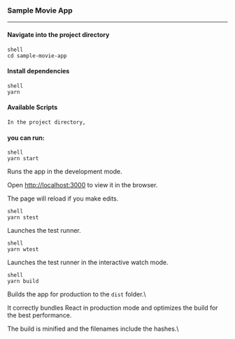 ### Sample Movie App

---

#### Navigate into the project directory

```
shell
cd sample-movie-app
```

#### Install dependencies

```
shell
yarn
```

#### Available Scripts

`In the project directory,`

#### you can run:

```
shell
yarn start
```

Runs the app in the development mode.

Open [http://localhost:3000](http://localhost:3000) to view it in the browser.

The page will reload if you make edits.

```
shell
yarn stest
```

Launches the test runner.

```
shell
yarn wtest
```

Launches the test runner in the interactive watch mode.

```
shell
yarn build
```

Builds the app for production to the `dist` folder.\

It correctly bundles React in production mode and optimizes the build for the best performance.

The build is minified and the filenames include the hashes.\
